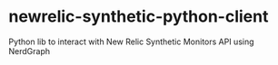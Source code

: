 # newrelic-synthetic-python-client
Python lib to interact with New Relic Synthetic Monitors API using NerdGraph
